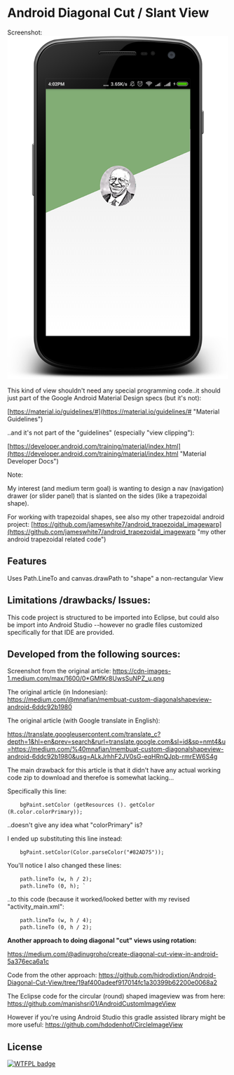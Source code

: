 # Android Diagonal Cut / Slant View

Screenshot:
![Screenshot](https://github.com/jameswhite7/android_diagonal_slantview/blob/master/readme_screenshots/screenshot3b.png)

This kind of view shouldn't need any special programming code..it should just part of the Google Android Material Design specs (but it's not):

[https://material.io/guidelines/#](https://material.io/guidelines/# "Material Guidelines")

..and it's not part of the "guidelines" (especially "view clipping"):

[https://developer.android.com/training/material/index.html](https://developer.android.com/training/material/index.html "Material Developer Docs")

Note:

My interest (and medium term goal) is wanting to design a nav (navigation) drawer (or slider panel) that is slanted on the sides (like a trapezoidal shape).

For working with trapezoidal shapes, see also my other trapezoidal android project:
[https://github.com/jameswhite7/android_trapezoidal_imagewarp](https://github.com/jameswhite7/android_trapezoidal_imagewarp "my other android trapezoidal related code")

## Features
Uses Path.LineTo and canvas.drawPath to "shape" a non-rectangular View 

## Limitations /drawbacks/ Issues:

This code project is structured to be imported into Eclipse, but could also be import into Android Studio --however no gradle files customized specifically for that IDE are provided.

## Developed from the following sources:

Screenshot from the original article:
https://cdn-images-1.medium.com/max/1600/0*GMfKr8UwsSuNPZ_u.png


The original article (in Indonesian):
https://medium.com/@mnafian/membuat-custom-diagonalshapeview-android-6ddc92b1980

The original article (with Google translate in English):

https://translate.googleusercontent.com/translate_c?depth=1&hl=en&prev=search&rurl=translate.google.com&sl=id&sp=nmt4&u=https://medium.com/%40mnafian/membuat-custom-diagonalshapeview-android-6ddc92b1980&usg=ALkJrhhF2JV0sG-eqHRnQJpb-rmrEW6S4g

The main drawback for this article is that it didn't have any actual working code zip to download and therefoe is somewhat lacking...

Specifically this line:

		bgPaint.setColor (getResources (). getColor (R.color.colorPrimary));

..doesn't give any idea what "colorPrimary" is?

I ended up substituting this line instead:

    	bgPaint.setColor(Color.parseColor("#82AD75"));

You'll notice I also changed these lines:

		path.lineTo (w, h / 2);
		path.lineTo (0, h); `

..to this code (because it worked/looked better with my revised "activity_main.xml":

		path.lineTo (w, h / 4); 
    	path.lineTo (0, h / 2);


**Another approach to doing diagonal "cut" views using rotation:**

https://medium.com/@adinugroho/create-diagonal-cut-view-in-android-5a376eca6a1c

Code from the other approach:
https://github.com/hidrodixtion/Android-Diagonal-Cut-View/tree/19af400adeef917014fc1a30399b62200e0068a2

The Eclipse code for the circular (round) shaped imageview was from here:
https://github.com/manishsri01/AndroidCustomImageView

However if you're using Android Studio this gradle assisted library might be more useful:
https://github.com/hdodenhof/CircleImageView


## License

[![WTFPL badge](http://www.wtfpl.net/wp-content/uploads/2012/12/wtfpl-badge-4.png "License:WTFPL")](http://www.wtfpl.net/)
